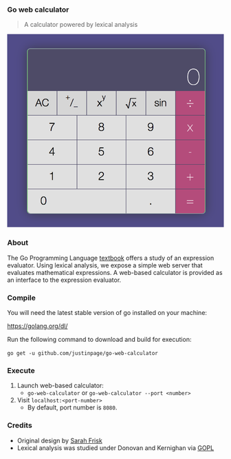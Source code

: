 ### Go web calculator

> A calculator powered by lexical analysis

![IMAGE](image.png)

### About

The Go Programming Language [textbook][gopl] offers a study of an expression
evaluator. Using lexical analysis, we expose a simple web server that evaluates
mathematical expressions. A web-based calculator is provided as an interface to
the expression evaluator.


### Compile

You will need the latest stable version of go installed on your machine:

https://golang.org/dl/

Run the following command to download and build for execution:

`go get -u github.com/justinpage/go-web-calculator`

### Execute

1. Launch web-based calculator:
	- `go-web-calculator` or `go-web-calculator --port <number>`
2. Visit `localhost:<port-number>`
	- By default, port number is `8080`.

### Credits

- Original design by [Sarah Frisk][sarah]
- Lexical analysis was studied under Donovan and Kernighan via [GOPL][gopl]

[sarah]: https://codepen.io/sfrisk/pen/BymJer
[gopl]: http://www.gopl.io/

